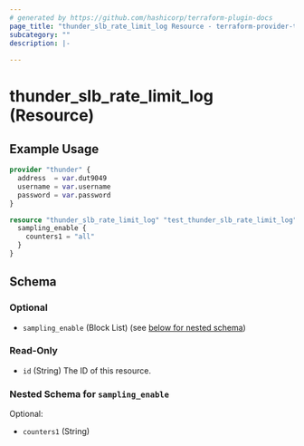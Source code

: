 ```yaml
---
# generated by https://github.com/hashicorp/terraform-plugin-docs
page_title: "thunder_slb_rate_limit_log Resource - terraform-provider-thunder"
subcategory: ""
description: |-
  
---
```


# thunder_slb_rate_limit_log (Resource)



## Example Usage

```terraform
provider "thunder" {
  address  = var.dut9049
  username = var.username
  password = var.password
}

resource "thunder_slb_rate_limit_log" "test_thunder_slb_rate_limit_log" {
  sampling_enable {
    counters1 = "all"
  }
}
```

<!-- schema generated by tfplugindocs -->
## Schema

### Optional

- `sampling_enable` (Block List) (see [below for nested schema](#nestedblock--sampling_enable))

### Read-Only

- `id` (String) The ID of this resource.

<a id="nestedblock--sampling_enable"></a>
### Nested Schema for `sampling_enable`

Optional:

- `counters1` (String)


